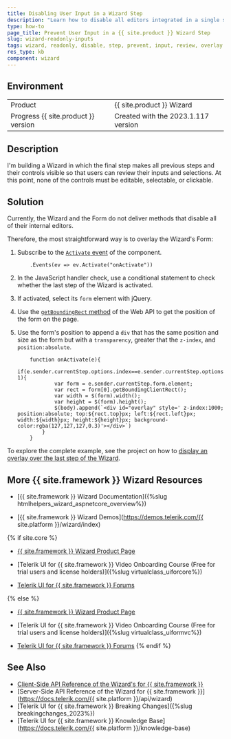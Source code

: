 ```yaml
---
title: Disabling User Input in a Wizard Step
description: "Learn how to disable all editors integrated in a single step of the {{ site.product }} Wizard component."
type: how-to
page_title: Prevent User Input in a {{ site.product }} Wizard Step
slug: wizard-readonly-inputs
tags: wizard, readonly, disable, step, prevent, input, review, overlay
res_type: kb
component: wizard
---
```


## Environment

<table>
 <tr>
  <td>Product</td>
  <td>{{ site.product }} Wizard</td>
 </tr>
 <tr>
  <td>Progress {{ site.product }} version</td>
  <td>Created with the 2023.1.117 version</td>
 </tr>
</table>

## Description

I'm building a Wizard in which the final step makes all previous steps and their controls visible so that users can review their inputs and selections. At this point, none of the controls must be editable, selectable, or clickable.

## Solution

Currently, the Wizard and the Form do not deliver methods that disable all of their internal editors.

Therefore, the most straightforward way is to overlay the Wizard's Form:

1. Subscribe to the [`Activate` event](https://docs.telerik.com/kendo-ui/api/javascript/ui/wizard/events/activate) of the component.

    ```Razor
        .Events(ev => ev.Activate("onActivate"))
    ```

2. In the JavaScript handler check, use a conditional statement to check whether the last step of the Wizard is activated.
3. If activated, select its `form` element with jQuery.
4. Use the [`getBoundingRect` method](https://developer.mozilla.org/en-US/docs/Web/API/Element/getBoundingClientRect) of the Web API to get the position of the form on the page.
5. Use the form's position to append a `div` that has the same position and size as the form but with a `transparency`, greater that the `z-index`, and `position:absolute`.

    ```JS
        function onActivate(e){
            if(e.sender.currentStep.options.index==e.sender.currentStep.options.totalSteps-1){
                var form = e.sender.currentStep.form.element;
                var rect = form[0].getBoundingClientRect();
                var width = $(form).width();
                var height = $(form).height();
                $(body).append(`<div id="overlay" style=' z-index:1000; position:absolute; top:${rect.top}px; left:${rect.left}px; width:${width}px; height:${height}px; background-color:rgba(127,127,127,0.3)'></div>`)
            }
        }   
    ```

To explore the complete example, see the project on how to [display an overlay over the last step of the Wizard](https://netcorerepl.telerik.com/GnYmuwPr40mcbfL331).

## More {{ site.framework }} Wizard Resources

* [{{ site.framework }} Wizard Documentation]({%slug htmlhelpers_wizard_aspnetcore_overview%})

* [{{ site.framework }} Wizard Demos](https://demos.telerik.com/{{ site.platform }}/wizard/index)

{% if site.core %}
* [{{ site.framework }} Wizard Product Page](https://www.telerik.com/aspnet-core-ui/wizard)

* [Telerik UI for {{ site.framework }} Video Onboarding Course (Free for trial users and license holders)]({%slug virtualclass_uiforcore%})

* [Telerik UI for {{ site.framework }} Forums](https://www.telerik.com/forums/aspnet-core-ui)

{% else %}
* [{{ site.framework }} Wizard Product Page](https://www.telerik.com/aspnet-mvc/wizard)

* [Telerik UI for {{ site.framework }} Video Onboarding Course (Free for trial users and license holders)]({%slug virtualclass_uiformvc%})

* [Telerik UI for {{ site.framework }} Forums](https://www.telerik.com/forums/aspnet-mvc)
{% endif %}

## See Also

* [Client-Side API Reference of the Wizard's for {{ site.framework }}](https://docs.telerik.com/kendo-ui/api/javascript/ui/wizard)
* [Server-Side API Reference of the Wizard for {{ site.framework }}](https://docs.telerik.com/{{ site.platform }}/api/wizard)
* [Telerik UI for {{ site.framework }} Breaking Changes]({%slug breakingchanges_2023%})
* [Telerik UI for {{ site.framework }} Knowledge Base](https://docs.telerik.com/{{ site.platform }}/knowledge-base)
